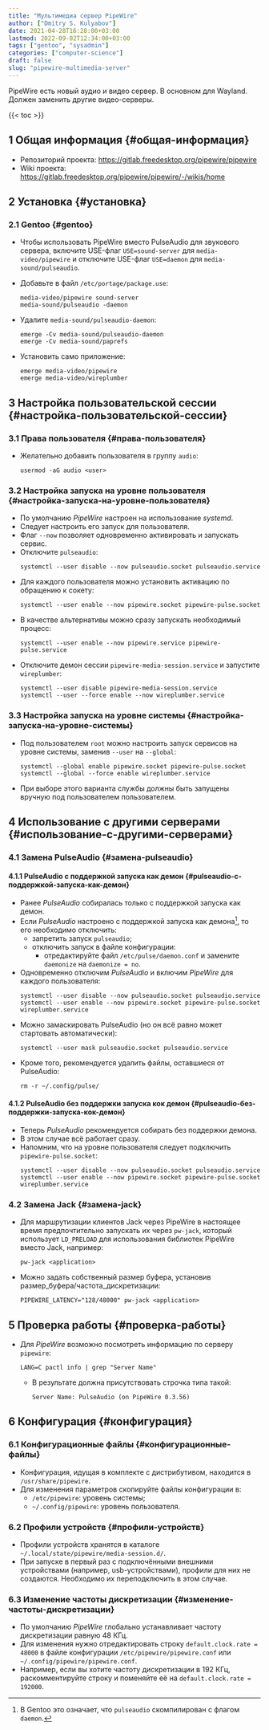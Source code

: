 ```yaml
---
title: "Мультимедиа сервер PipeWire"
author: ["Dmitry S. Kulyabov"]
date: 2021-04-28T16:28:00+03:00
lastmod: 2022-09-02T12:34:00+03:00
tags: ["gentoo", "sysadmin"]
categories: ["computer-science"]
draft: false
slug: "pipewire-multimedia-server"
---
```


PipeWire есть новый аудио и видео сервер. В основном для Wayland. Должен заменить другие видео-серверы.

<!--more-->

{{< toc >}}


## <span class="section-num">1</span> Общая информация {#общая-информация}

-   Репозиторий проекта: <https://gitlab.freedesktop.org/pipewire/pipewire>
-   Wiki проекта: <https://gitlab.freedesktop.org/pipewire/pipewire/-/wikis/home>


## <span class="section-num">2</span> Установка {#установка}


### <span class="section-num">2.1</span> Gentoo {#gentoo}

-   Чтобы использовать PipeWire вместо PulseAudio для звукового сервера, включите USE-флаг `USE=sound-server` для `media-video/pipewire` и отключите USE-флаг `USE=daemon` для `media-sound/pulseaudio`.
-   Добавьте в файл `/etc/portage/package.use`:
    ```conf-unix
    media-video/pipewire sound-server
    media-sound/pulseaudio -daemon
    ```

-   Удалите `media-sound/pulseaudio-daemon`:
    ```shell
    emerge -Cv media-sound/pulseaudio-daemon
    emerge -Cv media-sound/paprefs
    ```

-   Установить само приложение:
    ```shell
    emerge media-video/pipewire
    emerge media-video/wireplumber
    ```


## <span class="section-num">3</span> Настройка пользовательской сессии {#настройка-пользовательской-сессии}


### <span class="section-num">3.1</span> Права пользователя {#права-пользователя}

-   Желательно добавить пользователя в группу `audio`:
    ```shell
    usermod -aG audio <user>
    ```


### <span class="section-num">3.2</span> Настройка запуска на уровне пользователя {#настройка-запуска-на-уровне-пользователя}

-   По умолчанию _PipeWire_ настроен на использование _systemd_.
-   Следует настроить его запуск для пользователя.
-   Флаг `--now` позволяет одновременно активировать и запускать сервис.
-   Отключите `pulseaudio`:
    ```shell
    systemctl --user disable --now pulseaudio.socket pulseaudio.service
    ```
-   Для каждого пользователя можно установить активацию по обращению к сокету:
    ```shell
    systemctl --user enable --now pipewire.socket pipewire-pulse.socket
    ```
-   В качестве альтернативы можно сразу запускать необходимый процесс:
    ```shell
    systemctl --user enable --now pipewire.service pipewire-pulse.service
    ```
-   Отключите демон сессии `pipewire-media-session.service` и запустите `wireplumber`:
    ```shell
    systemctl --user disable pipewire-media-session.service
    systemctl --user --force enable --now wireplumber.service
    ```


### <span class="section-num">3.3</span> Настройка запуска на уровне системы {#настройка-запуска-на-уровне-системы}

-   Под пользователем `root` можно настроить запуск сервисов на уровне системы, заменив `--user` на `--global`:
    ```shell
    systemctl --global enable pipewire.socket pipewire-pulse.socket
    systemctl --global --force enable wireplumber.service
    ```
-   При выборе этого варианта службы должны быть запущены вручную под пользователем пользователем.


## <span class="section-num">4</span> Использование с другими серверами {#использование-с-другими-серверами}


### <span class="section-num">4.1</span> Замена PulseAudio {#замена-pulseaudio}


#### <span class="section-num">4.1.1</span> PulseAudio с поддержкой запуска как демон {#pulseaudio-с-поддержкой-запуска-как-демон}

-   Ранее _PulseAudio_ собиралась только с поддержкой запуска как демон.
-   Если _PulseAudio_ настроено с поддержкой запуска как демона[^fn:1], то его необходимо отключить:
    -   запретить запуск `pulseaudio`;
    -   отключить запуск в файле конфигурации:
        -   отредактируйте файл `/etc/pulse/daemon.conf` и замените `daemonize` на `daemonize = no`.
-   Одновременно отключим _PulseAudio_ и включим _PipeWire_ для каждого пользователя:
    ```shell
    systemctl --user disable --now pulseaudio.socket pulseaudio.service
    systemctl --user enable --now pipewire.socket pipewire-pulse.socket wireplumber.service
    ```
-   Можно замаскировать PulseAudio (но он всё равно может стартовать автоматически):
    ```shell
    systemctl --user mask pulseaudio.socket pulseaudio.service
    ```
-   Кроме того, рекомендуется удалить файлы, оставшиеся от PulseAudio:
    ```shell
    rm -r ~/.config/pulse/
    ```


#### <span class="section-num">4.1.2</span> PulseAudio без поддержки запуска кок демон {#pulseaudio-без-поддержки-запуска-кок-демон}

-   Теперь _PulseAudio_ рекомендуется собирать без поддержки демона.
-   В этом случае всё работает сразу.
-   Напомним, что на уровне пользователя следует подключить `pipewire-pulse.socket`:
    ```shell
    systemctl --user disable --now pulseaudio.socket pulseaudio.service
    systemctl --user enable --now pipewire.socket pipewire-pulse.socket wireplumber.service
    ```


### <span class="section-num">4.2</span> Замена Jack {#замена-jack}

-   Для маршрутизации клиентов Jack через PipeWire в настоящее время
    предпочтительно запускать их через `pw-jack`, который использует
    `LD_PRELOAD` для использования библиотек PipeWire вместо Jack, например:
    ```shell
    pw-jack <application>
    ```

-   Можно задать собственный размер буфера, установив размер_буфера/частота_дискретизации:
    ```shell
    PIPEWIRE_LATENCY="128/48000" pw-jack <application>
    ```


## <span class="section-num">5</span> Проверка работы {#проверка-работы}

-   Для _PipeWire_ возможно посмотреть информацию по серверу `pipewire`:
    ```shell
    LANG=C pactl info | grep "Server Name"
    ```

    -   В результате должна присутствовать строчка типа такой:
        ```shell
        Server Name: PulseAudio (on PipeWire 0.3.56)
        ```


## <span class="section-num">6</span> Конфигурация {#конфигурация}


### <span class="section-num">6.1</span> Конфигурационные файлы {#конфигурационные-файлы}

-   Конфигурация, идущая в комплекте с дистрибутивом, находится в `/usr/share/pipewire`.
-   Для изменения параметров скопируйте файлы конфигурации в:
    -   `/etc/pipewire`: уровень системы;
    -   `~/.config/pipewire`: уровень пользователя.


### <span class="section-num">6.2</span> Профили устройств {#профили-устройств}

-   Профили устройств хранятся в каталоге `~/.local/state/pipewire/media-session.d/`.
-   При запуске в первый раз с подключёнными внешними устройствами (например, usb-устройствами), профили для них не создаются. Необходимо их переподключить в этом случае.


### <span class="section-num">6.3</span> Изменение частоты дискретизации {#изменение-частоты-дискретизации}

-   По умолчанию _PipeWire_ глобально устанавливает частоту дискретизации равную 48 КГц.
-   Для изменения нужно отредактировать строку `default.clock.rate = 48000` в файле конфигурации `/etc/pipewire/pipewire.conf` или `~/.config/pipewire/pipewire.conf`.
-   Например, если вы хотите частоту дискретизации в 192 КГц, раскомментируйте строку и поменяйте её на `default.clock.rate = 192000`.

[^fn:1]: В Gentoo это означает, что `pulseaudio` скомпилирован с флагом `daemon`.
